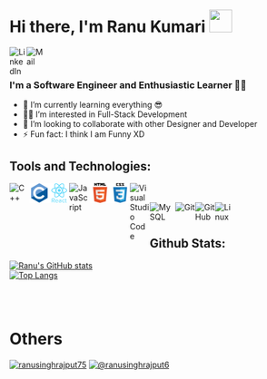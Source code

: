 # Hi there, I'm Ranu Kumari <img src="https://raw.githubusercontent.com/MartinHeinz/MartinHeinz/master/wave.gif" width="40px" height="40px" />
[<img align="left" alt="LinkedIn" width="30px" src="https://img.icons8.com/ios-filled/344/linkedin-2--v2.png"/>][linkedin]
[<img align="left" alt="Mail" width="29px" src="https://img.icons8.com/material-outlined/96/000000/mail.png"/>][mail]

<br/>
<br/>

### I'm a Software Engineer and Enthusiastic Learner 👨‍🎓

- 🌱 I’m currently learning everything 😎
- 👨‍💻 I’m interested in Full-Stack Development
- 👯 I’m looking to collaborate with other Designer and Developer
- ⚡ Fun fact: I think I am Funny XD


## Tools and Technologies:

[<img align="left" alt="C++" width="35px" src="https://img.icons8.com/color/96/000000/c-plus-plus-logo.png" />](#)
[<img align="left" alt="C" width="35px" src="https://raw.githubusercontent.com/devicons/devicon/master/icons/c/c-original.svg" />](#)
[<img align="left" alt="ReactJS" width="35px" src="https://raw.githubusercontent.com/devicons/devicon/master/icons/react/react-original-wordmark.svg"/>](#)
[<img align="left" alt="JavaScript" width="37px" src="https://img.icons8.com/color/96/000000/javascript--v1.png"/>](#)
[<img align="left" alt="HTML5" width="35px" src="https://raw.githubusercontent.com/github/explore/80688e429a7d4ef2fca1e82350fe8e3517d3494d/topics/html/html.png" />](#)
[<img align="left" alt="CSS3" width="35px" src="https://raw.githubusercontent.com/github/explore/80688e429a7d4ef2fca1e82350fe8e3517d3494d/topics/css/css.png" />](#)
[<img align="left" alt="Visual Studio Code" width="35px" src="https://img.icons8.com/color/96/000000/visual-studio-code-2019.png"/>](#)
<br/>
<br/>
[<img align="left" alt="MySQL" width="45px" height="40px" src="https://img.icons8.com/fluency/96/000000/mysql-logo.png"/>](#)
[<img align="left" alt="Git" width="35px" src="https://img.icons8.com/color/96/000000/git.png"/>](#)
[<img align="left" alt="GitHub" width="35px" src="https://img.icons8.com/ios-glyphs/90/000000/github.png"/>](#)
[<img align="left" alt="Linux" width="35px" src="https://img.icons8.com/color/48/000000/linux--v2.gif"/>](#) 

<br/>

<!-- ### 📈 Github Stats: -->
## Github Stats:

[![Ranu's GitHub stats](https://github-readme-stats.vercel.app/api?username=ranu1490&show_icons=true)](#)
<br/>
[![Top Langs](https://github-readme-stats.vercel.app/api/top-langs/?username=ranu1490&layout=compact)](#)
<br/>
<!-- [![Trophy](https://github-profile-trophy.vercel.app/?username=ranu1490&theme=onedark)](#) -->
<!-- [![Ranu's wakatime stats](https://github-readme-stats.vercel.app/api/wakatime?username=ranu1490)](#) -->




[linkedin]: https://in.linkedin.com/in/ranu-kumari-8167311a5
[mail]: mailto:ranusinghrajput75@gmail.com

<br><br>
<h1>Others</h1>
<p align="left">
<a href="https://www.leetcode.com/ranusinghrajput75" target="blank"><img align="center" src="https://raw.githubusercontent.com/rahuldkjain/github-profile-readme-generator/master/src/images/icons/Social/leet-code.svg" alt="ranusinghrajput75" height="30" width="40" /></a>
<a href="https://www.hackerearth.com/@ranusinghrajput6" target="blank"><img align="center" src="https://raw.githubusercontent.com/rahuldkjain/github-profile-readme-generator/master/src/images/icons/Social/hackerearth.svg" alt="@ranusinghrajput6" height="30" width="40" /></a>
</p>
